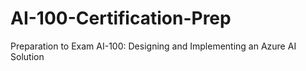 # AI-100-Certification-Prep
Preparation to Exam AI-100: Designing and Implementing an Azure AI Solution
